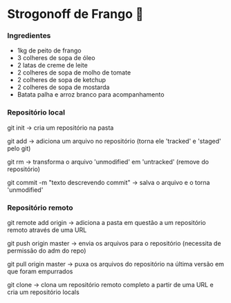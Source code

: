 #	Strogonoff de Frango :baby_chick:

### Ingredientes

- 1kg de peito de frango
- 3 colheres de sopa de óleo
- 2 latas de creme de leite
- 2 colheres de sopa de molho de tomate
- 2 colheres de sopa de ketchup
- 2 colheres de sopa de mostarda
- Batata palha e arroz branco para acompanhamento

### Repositório local

git init -> cria um repositório na pasta

git add -> adiciona um arquivo no repositório (torna ele 'tracked' e 'staged' pelo git)

git rm -> transforma o arquivo 'unmodified' em 'untracked' (remove do repositório)

git commit -m "texto descrevendo commit" -> salva o arquivo e o torna 'unmodified'

### Repositório remoto

git remote add origin -> adiciona a pasta em questão a um repositório remoto através de uma URL

git push origin master -> envia os arquivos para o repositório (necessita de permissão do adm do repo)

git pull origin master -> puxa os arquivos do repositório na última versão em que foram empurrados

git clone -> clona um repositório remoto completo a partir de uma URL e cria um repositório locals
